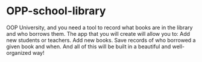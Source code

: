 # OPP-school-library
OOP University, and you need a tool to record what books are in the library and who borrows them. The app that you will create will allow you to:  Add new students or teachers. Add new books. Save records of who borrowed a given book and when. And all of this will be built in a beautiful and well-organized way!
